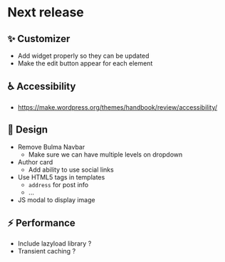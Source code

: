 # Next release

## :sparkles: Customizer

* Add widget properly so they can be updated
* Make the edit button appear for each element

## :wheelchair: Accessibility

* https://make.wordpress.org/themes/handbook/review/accessibility/

## :lipstick: Design 

* Remove Bulma Navbar
    * Make sure we can have multiple levels on dropdown
* Author card
    * Add ability to use social links
* Use HTML5 tags in templates
    * `address` for post info
    * ...
* JS modal to display image

## :zap: Performance

* Include lazyload library ?
* Transient caching ?
